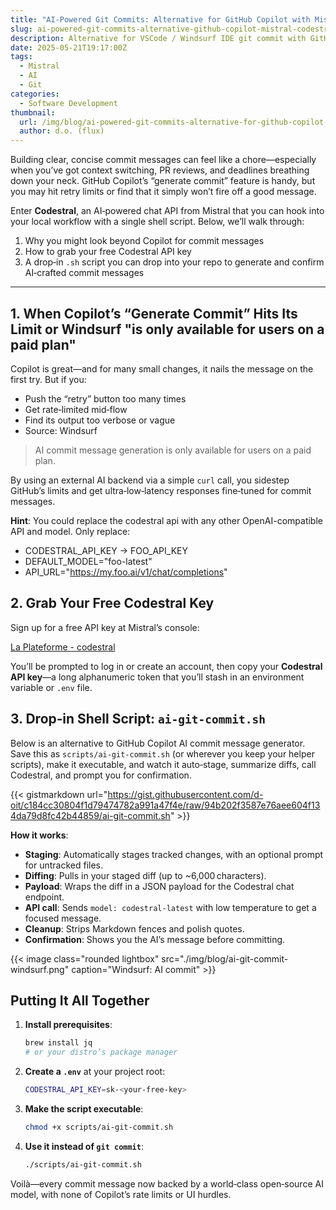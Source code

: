 ```yaml
---
title: "AI-Powered Git Commits: Alternative for GitHub Copilot with Mistral codestral"
slug: ai-powered-git-commits-alternative-github-copilot-mistral-codestral
description: Alternative for VSCode / Windsurf IDE git commit with GitHub Copilot with a lightweight shell script that calls Mistral’s free Codestral API.
date: 2025-05-21T19:17:00Z
tags:
  - Mistral
  - AI
  - Git
categories:
  - Software Development
thumbnail:
  url: /img/blog/ai-powered-git-commits-alternative-for-github-copilot-mistral-codestral.jpg
  author: d.o. (flux)
---
```

Building clear, concise commit messages can feel like a chore—especially when you’ve got context switching, PR reviews, and deadlines breathing down your neck. GitHub Copilot’s “generate commit” feature is handy, but you may hit retry limits or find that it simply won’t fire off a good message.

Enter **Codestral**, an AI‑powered chat API from Mistral that you can hook into your local workflow with a single shell script. Below, we’ll walk through:

1. Why you might look beyond Copilot for commit messages
2. How to grab your free Codestral API key
3. A drop‑in `.sh` script you can drop into your repo to generate and confirm AI‑crafted commit messages

---

## 1. When Copilot’s “Generate Commit” Hits Its Limit or Windsurf "is only available for users on a paid plan"

Copilot is great—and for many small changes, it nails the message on the first try. But if you:

* Push the “retry” button too many times
* Get rate‑limited mid‑flow
* Find its output too verbose or vague
* Source: Windsurf

> AI commit message generation is only available for users on a paid plan.

By using an external AI backend via a simple `curl` call, you sidestep GitHub’s limits and get ultra‑low‑latency responses fine‑tuned for commit messages.

**Hint**: You could replace the codestral api with any other OpenAI-compatible API and model. Only replace:

* CODESTRAL_API_KEY -> FOO_API_KEY
* DEFAULT_MODEL="foo-latest"
* API_URL="https://my.foo.ai/v1/chat/completions"

## 2. Grab Your Free Codestral Key

Sign up for a free API key at Mistral’s console:

[La Plateforme - codestral](https://console.mistral.ai/codestral)

You’ll be prompted to log in or create an account, then copy your **Codestral API key**—a long alphanumeric token that you’ll stash in an environment variable or `.env` file.

## 3. Drop‑in Shell Script: `ai-git-commit.sh`

Below is an alternative to GitHub Copilot AI commit message generator. Save this as `scripts/ai-git-commit.sh` (or wherever you keep your helper scripts), make it executable, and watch it auto‑stage, summarize diffs, call Codestral, and prompt you for confirmation.

{{< gistmarkdown url="https://gist.githubusercontent.com/d-oit/c184cc30804f1d79474782a991a47f4e/raw/94b202f3587e76aee604f134da79d8fc42b44859/ai-git-commit.sh" >}}

**How it works**:

* **Staging**: Automatically stages tracked changes, with an optional prompt for untracked files.
* **Diffing**: Pulls in your staged diff (up to \~6,000 characters).
* **Payload**: Wraps the diff in a JSON payload for the Codestral chat endpoint.
* **API call**: Sends `model: codestral-latest` with low temperature to get a focused message.
* **Cleanup**: Strips Markdown fences and polish quotes.
* **Confirmation**: Shows you the AI’s message before committing.

{{< image class="rounded lightbox" src="./img/blog/ai-git-commit-windsurf.png" caption="Windsurf: AI commit" >}}

## Putting It All Together

1. **Install prerequisites**:

   ```bash
   brew install jq
   # or your distro’s package manager
   ```

2. **Create a `.env`** at your project root:

   ```bash
   CODESTRAL_API_KEY=sk-<your-free-key>
   ```

3. **Make the script executable**:

   ```bash
   chmod +x scripts/ai-git-commit.sh
   ```

4. **Use it instead of `git commit`**:

   ```bash
   ./scripts/ai-git-commit.sh
   ```

Voilà—every commit message now backed by a world‑class open‑source AI model, with none of Copilot’s rate limits or UI hurdles.
